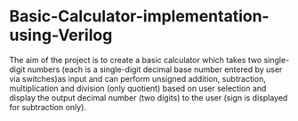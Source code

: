 # Basic-Calculator-implementation-using-Verilog
The aim of the project is to create a basic calculator which takes two single-digit numbers (each is a single-digit decimal base number entered by user via switches)as input and can perform unsigned addition, subtraction, multiplication and division (only quotient) based on user selection and display the output decimal number (two digits) to the user (sign is displayed for subtraction only).
